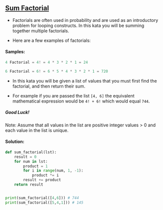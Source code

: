 ## [Sum Factorial](https:#www.codewars.com/kata/56b0f6243196b9d42d000034/python)

- Factorials are often used in probability and are used as an introductory problem for looping constructs. In this kata you will be summing together multiple factorials.

- Here are a few examples of factorials:

#### Samples:

```python
4 Factorial = 4! = 4 * 3 * 2 * 1 = 24

6 Factorial = 6! = 6 * 5 * 4 * 3 * 2 * 1 = 720
```

- In this kata you will be given a list of values that you must first find the factorial, and then return their sum.

- For example if you are passed the list `[4, 6]` the equivalent mathematical expression would be `4! + 6!` which would equal `744`.

##### Good Luck!

Note: Assume that all values in the list are positive integer values > 0 and each value in the list is unique.

#### Solution:

```python
def sum_factorial(lst):
    result = 0
    for num in lst:
        product = 1
        for i in range(num, 1, -1):
            product *= i
        result += product
    return result


print(sum_factorial([4,6])) # 744
print(sum_factorial([5,4,1])) # 145
```